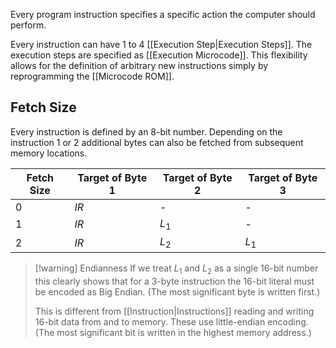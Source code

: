 Every program instruction specifies a specific action the computer should perform.

Every instruction can have 1 to 4 [[Execution Step|Execution Steps]]. The execution steps are specified as [[Execution Microcode]]. This flexibility allows for the definition of arbitrary new instructions simply by reprogramming the [[Microcode ROM]].

## Fetch Size

Every instruction is defined by an 8-bit number. Depending on the instruction 1 or 2 additional bytes can also be fetched from subsequent memory locations.

| Fetch Size | Target of Byte 1 | Target of Byte 2 | Target of Byte 3 |
| ---------- | ---------------- | ---------------- | ---------------- |
| 0          | $IR$             | -                | -                |
| 1          | $IR$             | $L_1$            | -                |
| 2          | $IR$             | $L_2$            | $L_1$            |

>[!warning] Endianness
> If we treat $L_1$ and $L_2$ as a single 16-bit number this clearly shows that for a 3-byte instruction the 16-bit literal must be encoded as Big Endian. (The most significant byte is written first.)
> 
> This is different from [[Instruction|Instructions]] reading and writing 16-bit data from and to memory. These use little-endian encoding. (The most significant bit is written in the highest memory address.)



